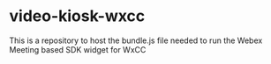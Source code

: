 # video-kiosk-wxcc

This is a repository to host the bundle.js file needed to run the Webex Meeting based SDK widget for WxCC

